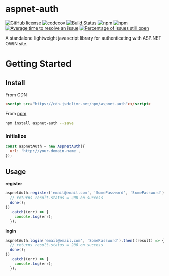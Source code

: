 # aspnet-auth
[![GitHub license](https://img.shields.io/badge/license-MIT-blue.svg)](https://github.com/facebook/react/blob/master/LICENSE) [![codecov](https://codecov.io/gh/Halceyon/aspnet-auth/branch/master/graph/badge.svg)](https://codecov.io/gh/Halceyon/aspnet-auth) [![Build Status](https://travis-ci.org/Halceyon/aspnet-auth.svg?branch=master)](https://travis-ci.org/Halceyon/aspnet-auth) [![npm](https://img.shields.io/npm/dm/aspnet-auth.svg)](https://npm-stat.com/charts.html?package=aspnet-auth) [![npm](https://img.shields.io/npm/v/aspnet-auth.svg)](https://www.npmjs.com/package/aspnet-auth) [![Average time to resolve an issue](http://isitmaintained.com/badge/resolution/Halceyon/aspnet-auth.svg)](http://isitmaintained.com/project/Halceyon/aspnet-auth "Average time to resolve an issue") [![Percentage of issues still open](http://isitmaintained.com/badge/open/Halceyon/aspnet-auth.svg)](http://isitmaintained.com/project/Halceyon/aspnet-auth "Percentage of issues still open") 

A standalone lightweight javascript library for authenticating with ASP.NET OWIN site.

# Getting Started

## Install

From CDN

```html
<script src="https://cdn.jsdelivr.net/npm/aspnet-auth"></script>
```

From [npm](https://npmjs.org)

```sh
npm install aspnet-auth --save
```


### Initialize

```js
const aspnetAuth = new AspnetAuth({
  url: 'http://your-domain-name',
});
```

## Usage

**register**
```js
aspnetAuth.register('email@email.com', 'SomePassword', 'SomePassword').then((result) => {
  // returns result.status = 200 on success
  done();
})
  .catch((err) => {
    console.log(err);
  });
```

**login**
```js
aspnetAuth.login('email@email.com', 'SomePassword').then((result) => {
  // returns result.status = 200 on success
  done();
})
  .catch((err) => {
    console.log(err);
  });
```
